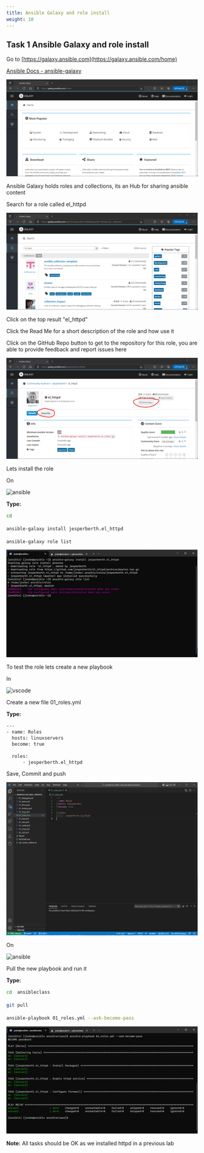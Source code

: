 ```yaml
---
title: Ansible Galaxy and role install
weight: 10
---
```


## Task 1 Ansible Galaxy and role install

Go to [https://galaxy.ansible.com](https://galaxy.ansible.com/home)

[Ansible Docs - ansible-galaxy](https://docs.ansible.com/ansible/latest/cli/ansible-galaxy.html)

![Alt text](images/001_ansible_galaxy.png?raw=true "ansible galaxy")

Ansible Galaxy holds roles and collections, its an Hub for sharing ansible content

Search for a role called el_httpd

![Alt text](images/002_ansible_galaxy_search.png?raw=true "ansible galaxy search")

Click on the top result "el_httpd"

Click the Read Me for a short description of the role and how use it

Click on the GitHub Repo button to get to the repository for this role, you are able to provide feedback and report issues here

![Alt text](images/003_ansible_galaxy_role.png?raw=true "ansible galaxy role")

Lets install the role

On

![ansible](/images/ansible.png)

__Type:__

```bash
cd

ansible-galaxy install jesperberth.el_httpd

ansible-galaxy role list

```

![Alt text](images/004_ansible_galaxy_role_install.png?raw=true "ansible galaxy role install")

To test the role lets create a new playbook

In

![vscode](/images/student-vscode.png)

Create a new file 01_roles.yml

__Type:__

```ansible
---
- name: Roles
  hosts: linuxservers
  become: true

  roles:
      - jesperberth.el_httpd

```

Save, Commit and push

![Alt text](images/005_ansible_role_playbook.png?raw=true "ansible role playbook")

On

![ansible](/images/ansible.png)

Pull the new playbook and run it

__Type:__

```bash
cd  ansibleclass

git pull

ansible-playbook 01_roles.yml --ask-become-pass

```

![Alt text](images/006_ansible_role_playbook_run.png?raw=true "ansible role playbook run")

__Note:__ All tasks should be OK as we installed httpd in a previous lab
